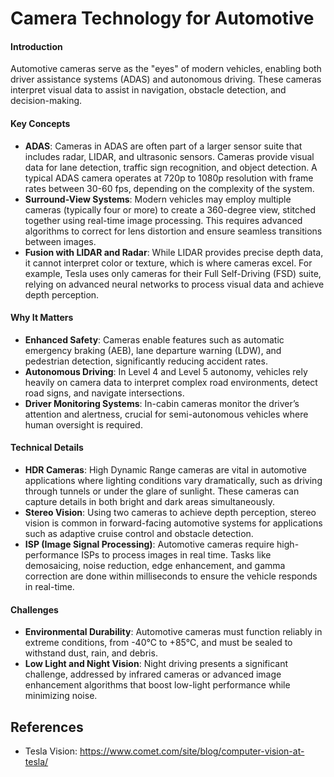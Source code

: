 # **Camera Technology for Automotive**

#### **Introduction**
Automotive cameras serve as the "eyes" of modern vehicles, enabling both driver assistance systems (ADAS) and autonomous driving. These cameras interpret visual data to assist in navigation, obstacle detection, and decision-making.

#### **Key Concepts**
- **ADAS**: Cameras in ADAS are often part of a larger sensor suite that includes radar, LIDAR, and ultrasonic sensors. Cameras provide visual data for lane detection, traffic sign recognition, and object detection. A typical ADAS camera operates at 720p to 1080p resolution with frame rates between 30-60 fps, depending on the complexity of the system.
- **Surround-View Systems**: Modern vehicles may employ multiple cameras (typically four or more) to create a 360-degree view, stitched together using real-time image processing. This requires advanced algorithms to correct for lens distortion and ensure seamless transitions between images.
- **Fusion with LIDAR and Radar**: While LIDAR provides precise depth data, it cannot interpret color or texture, which is where cameras excel. For example, Tesla uses only cameras for their Full Self-Driving (FSD) suite, relying on advanced neural networks to process visual data and achieve depth perception.

#### **Why It Matters**
- **Enhanced Safety**: Cameras enable features such as automatic emergency braking (AEB), lane departure warning (LDW), and pedestrian detection, significantly reducing accident rates.
- **Autonomous Driving**: In Level 4 and Level 5 autonomy, vehicles rely heavily on camera data to interpret complex road environments, detect road signs, and navigate intersections.
- **Driver Monitoring Systems**: In-cabin cameras monitor the driver’s attention and alertness, crucial for semi-autonomous vehicles where human oversight is required.

#### **Technical Details**
- **HDR Cameras**: High Dynamic Range cameras are vital in automotive applications where lighting conditions vary dramatically, such as driving through tunnels or under the glare of sunlight. These cameras can capture details in both bright and dark areas simultaneously.
- **Stereo Vision**: Using two cameras to achieve depth perception, stereo vision is common in forward-facing automotive systems for applications such as adaptive cruise control and obstacle detection.
- **ISP (Image Signal Processing)**: Automotive cameras require high-performance ISPs to process images in real time. Tasks like demosaicing, noise reduction, edge enhancement, and gamma correction are done within milliseconds to ensure the vehicle responds in real-time.

#### **Challenges**
- **Environmental Durability**: Automotive cameras must function reliably in extreme conditions, from -40°C to +85°C, and must be sealed to withstand dust, rain, and debris.
- **Low Light and Night Vision**: Night driving presents a significant challenge, addressed by infrared cameras or advanced image enhancement algorithms that boost low-light performance while minimizing noise.

## References

- Tesla Vision: https://www.comet.com/site/blog/computer-vision-at-tesla/